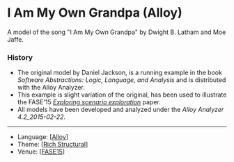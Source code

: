 # I Am My Own Grandpa (Alloy)

A model of the song "I Am My Own Grandpa" by Dwight B. Latham and Moe Jaffe.

### History
* The original model by Daniel Jackson, is a running example in the book *Software Abstractions: Logic, Language, and Analysis* and is distributed with the Alloy Analyzer.
* This example is slight variation of the original, has been used to illustrate the FASE'15 *[Exploring scenario exploration](http://nmacedo.github.io/pubs.html#fase15)* paper.
* All models have been developed and analyzed under the *Alloy Analyzer 4.2_2015-02-22*.

---

* Language: [[Alloy](https://github.com/nmacedo/MSV/wiki/By-Language#alloy)] 
* Theme: [[Rich Structural](https://github.com/nmacedo/MSV/wiki/By-Theme#rich-structural)]
* Venue: [[FASE15](https://github.com/nmacedo/MSV/wiki/By-Venue#FASE15)]